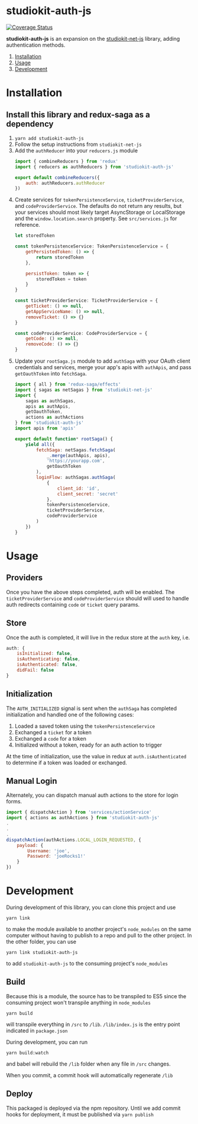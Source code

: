 # studiokit-auth-js

[![Coverage Status](https://coveralls.io/repos/purdue-tlt/studiokit-auth-js/badge.svg?branch=master)](https://coveralls.io/r/purdue-tlt/studiokit-auth-js?branch=master)

**studiokit-auth-js** is an expansion on the [studiokit-net-js](https://github.com/purdue-tlt/studiokit-net-js) library, adding authentication methods.

1. [Installation](#installation)
1. [Usage](#usage)
1. [Development](#development)

# Installation

## Install this library and redux-saga as a dependency
1. `yarn add studiokit-auth-js`
1. Follow the setup instructions from `studiokit-net-js`
1. Add the `authReducer` into your `reducers.js` module
	```js
	import { combineReducers } from 'redux'
	import { reducers as authReducers } from 'studiokit-auth-js'

	export default combineReducers({
		auth: authReducers.authReducer
	})
	```
1. Create services for `tokenPersistenceService`, `ticketProviderService`, and `codeProviderService`. The defaults do not return any results, but your services should most likely target AsyncStorage or LocalStorage and the `window.location.search` property. See `src/services.js` for reference.
	```js
	let storedToken

	const tokenPersistenceService: TokenPersistenceService = {
		getPersistedToken: () => {
			return storedToken
		},

		persistToken: token => {
			storedToken = token
		}
	}

	const ticketProviderService: TicketProviderService = {
		getTicket: () => null,
		getAppServiceName: () => null,
		removeTicket: () => {}
	}

	const codeProviderService: CodeProviderService = {
		getCode: () => null,
		removeCode: () => {}
	}
	```
1. Update your `rootSaga.js` module to add `authSaga` with your OAuth client credentials and services, merge your app's apis with `authApis`, and pass `getOauthToken` into `fetchSaga`.
	```js
	import { all } from 'redux-saga/effects'
	import { sagas as netSagas } from 'studiokit-net-js'
	import {
		sagas as authSagas,
		apis as authApis,
		getOauthToken,
		actions as authActions
	} from 'studiokit-auth-js'
	import apis from 'apis'

	export default function* rootSaga() {
		yield all({
			fetchSaga: netSagas.fetchSaga(
				_.merge(authApis, apis),
				'https://yourapp.com',
				getOauthToken
			),
			loginFlow: authSagas.authSaga(
				{
					client_id: 'id',
					client_secret: 'secret'
				},
				tokenPersistenceService,
				ticketProviderService,
				codeProviderService
			)
		})
	}
	```

# Usage

## Providers

Once you have the above steps completed, auth will be enabled. The `ticketProviderService` and `codeProviderService` should will used to handle auth redirects containing `code` or `ticket` query params.

## Store

Once the auth is completed, it will live in the redux store at the `auth` key, i.e.
```js
auth: {
	isInitialized: false,
	isAuthenticating: false,
	isAuthenticated: false,
	didFail: false
}
```

## Initialization

The `AUTH_INITIALIZED` signal is sent when the `authSaga` has completed initialization and handled one of the following cases:

1. Loaded a saved token using the `tokenPersistenceService`
2. Exchanged a `ticket` for a token
3. Exchanged a `code` for a token
4. Initialized without a token, ready for an auth action to trigger

At the time of initialization, use the value in redux at `auth.isAuthenticated` to determine if a token was loaded or exchanged.

## Manual Login

Alternately, you can dispatch manual auth actions to the store for login forms.

```js
import { dispatchAction } from 'services/actionService'
import { actions as authActions } from 'studiokit-auth-js'
.
.
.
dispatchAction(authActions.LOCAL_LOGIN_REQUESTED, {
	payload: {
		Username: 'joe',
		Password: 'joeRocks1!'
	}
})
```

# Development

During development of this library, you can clone this project and use

`yarn link`

to make the module available to another project's `node_modules` on the same computer without having to publish to a repo and pull to the other project. In the other folder, you can use

`yarn link studiokit-auth-js`

to add `studiokit-auth-js` to the consuming project's `node_modules`

## Build

Because this is a module, the source has to be transpiled to ES5 since the consuming project won't transpile anything in `node_modules`

`yarn build`

will transpile everything in `/src` to `/lib`. `/lib/index.js` is the entry point indicated in `package.json`

During development, you can run

`yarn build:watch`

and babel will rebuild the `/lib` folder when any file in `/src` changes.

When you commit, a commit hook will automatically regenerate `/lib`

## Deploy

This packaged is deployed via the npm repository. Until we add commit hooks for deployment, it must be published via `yarn publish`
